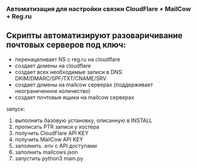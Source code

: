 ### Автоматизация для настройки связки CloudFlare + MailCow + Reg.ru
## Скрипты автоматизируют разоваричивание почтовых серверов под ключ:

- перенацеливает NS с reg.ru на cloudflare
- создает домены на cloudflare
- создает всех необходимые записи в DNS: DKIM/DMARC/SPF/TXT/CNAME/SRV
- создает домены на mailcow серверах (поддерживает неограниченное количество)
- создает почтовые ящики на mailcow серверах


запуск:   
1. выполнить базовую установку, описанную в INSTALL  
2. прописать PTR записи у хостера
3. получить CloudFlare API KEY  
4. получить MailCow API KEY  
5. заполнить .env с API доступами
6. заполнить mailcows.json
7. запустить python3 main.py

 

